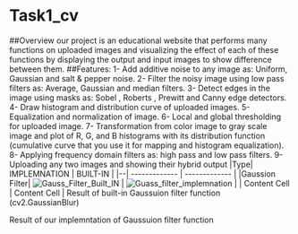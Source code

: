# Task1_cv
##Overview
our project is an educational website that performs many functions on uploaded images and visualizing the effect of each of these functions by displaying the output and input images to show difference between them.
##Features:
1- Add additive noise to any image as: Uniform, Gaussian and salt & pepper noise.
2- Filter the noisy image using low pass filters as: Average, Gaussian and median filters.
3- Detect edges in the image using masks as: Sobel , Roberts , Prewitt and Canny edge detectors.
4- Draw histogram and distribution curve of uploaded images.
5- Equalization and normalization of image.
6- Local and global thresholding for uploaded image.
7- Transformation from color image to gray scale image and plot of R, G, and B
histograms with its distribution function (cumulative curve that you use it for mapping
and histogram equalization).
8- Applying frequency domain filters as: high pass and low pass filters.
9- Uploading any two images and showing their hybrid output
|Type| IMPLEMNATION | BUILT-IN |
|--| ------------- | ------------- |
|Gaussion Filter| ![Gauss_Filter_Built_IN](https://user-images.githubusercontent.com/81518078/223569917-a6fe0b01-a619-4d05-982a-daa8a42d7bc0.png)  | ![Guass_filter_implemnation](https://user-images.githubusercontent.com/81518078/223570514-02d268f8-b1f2-4706-b6ad-6d21e0ead48d.png)  |
| Content Cell  | Content Cell  |
Result of built-in Gaussuion filter function (cv2.GaussianBlur) 

Result of our implemntation of Gaussuion filter function 


![]()
